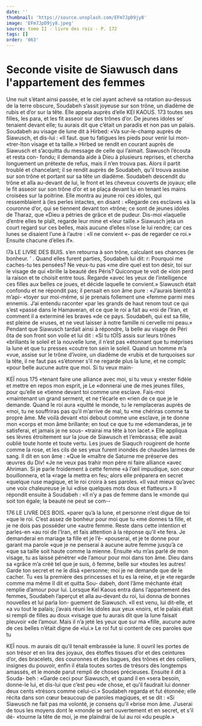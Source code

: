 ```yaml
---
date: ''
thumbnail: 'https://source.unsplash.com/EFm7JpD9jy8'
image: 'EFm7JpD9jy8.jpeg'
source: tome II - livre des rois - P. 172
tags: []
order: '063'
---
```


# Seconde visite de Siawusch dans l'appartement des femmes

Une nuit s’étant ainsi passée, et le ciel ayant
achevé sa rotation au-dessus de la terre obscure, Soudabeh s’assit joyeuse sur son trône, un diadème
de rubis et d’or sur la tête. Elle appela auprès d’elle
KEI KAOUS. 173 toutes ses filles, les para, et les fit asseoir sur des
trônes d’or. De jeunes idoles se’ tenaient devant elle;
tu aurais dit que c’était un paradis et non pas un palais. Soudabeh au visage de lune dit à Hirbed: «Va sur-le-champ auprès de Siawusch, et dis-lui :
«Il faut. que tu fatigues les pieds pour venir lui mon- «trer-Iton visage et ta taille.» Hirbed se rendit en courant auprès de Siawusch et s’acquitta du message
de celle qui l’aimait. Siawusch l’écouta et resta con-
fondu; il demanda aide à Dieu à plusieurs reprises, et chercha longuement un prétexte de refus, mais il n’en trouva pas. Alors il partit troublé et chancelant;
il se rendit auprès de Soudabeh, qu’il trouva assise sur son trône et portant sur sa tête un diadème.
Soudabeh descendit du trône et alla au-devant
de lui, le front et les cheveux couverts de joyaux; elle le fit asseoir sur son trône d’or et se plaça devant
lui en tenant les mains croisées sur la poitrine. Elle montra au jeune roi ces idoles, qui ressemblaient à (les perles intactes, en disant : «Regarde ces esclaves «à la couronne d’or, qui se tiennent devant ton «trône; ce sont de jeunes idoles de Tharaz, que «Dieu a pétries de grâce et de pudeur. Dis-moi «laquelle d’entre elles te plaît, regarde leur mine et
«leur taille.» Siawusch jeta un court regard sur ces belles, mais aucune d’elles n’ose le lui rendre; car
ces lunes se disaient l’une à l’autre : «Il ne convient
«- pas de regarder ce roi.» Ensuite chacune d’elles
if».

l7à LE LIVRE DES BUIS.
s’en retourna à son trône, calculant ses chances (le
bonheur. ’ .
Quand elles furent parties, Soudabeh lui dit:
r: Pourquoi me caches-tu tes pensées? Ne veux-tu pas «me dire quel est ton désir, toi sur le visage de qui «brille la beauté des Péris? Quiconque te voit de «loin perd la raison et te choisit entre tous. Regarde «avec les yeux de l’intelligence ces filles aux belles
ce joues, et décide laquelle te convient.»
Siawusch était confondu et ne répondit pas; il pensait en son âme pure : «J’aurais bientôt à m’api-
«toyer sur moi-même, si je prenais follement une «femme parmi mes ennemis. J’ai entendu raconter «par les grands de haut renom tout ce qui s’est «passé dans le Hamaveran, et ce que le roi a fait au «roi de l’lran, et comment il a exterminé les braves
«de ce pays. Soudabeh, qui est sa fille, est pleine de «ruses, et ne veut laisser à notre famille ni cervelle rni peau.» Pendant que Siawusch tardait ainsi à répondre, la belle au visage de Péri ôta de son front
son voile et lui dit : «Si tu tOÎS assis sur leurs trônes «brillants le soleil et la nouvelle lune, il n’est pas «étonnant que tu méprises la lune et que tu presses «coutre ton sein le soleil. Quand un homme m’a «vue, assise sur le trône d’ivoire, un diadème de «rubis et de turquoises sur la tête, il ne faut pas «s’étonner s’il ne regarde plus la lune, et ne complc
«pour belle aucune autre que moi. Si tu veux main-

KEÏ nous 175 «tenant faire une alliance avec moi, si tu veux y
«rester fidèle et mettre en repos mon esprit, je Le «donnerai une de mes jeunes filles, pour qu’elle se «tienne devant toi comme une esclave. Fais-moi «maintenant un grand serment, et ne t’écarle en
«rien de ce que je le demande. Quand le roi aura «quitté le monde, tu le remplaceras auprès de «moi, tu ne souffriras pas qu’il m’arrive de mal, tu
«me chériras comme ta propre âme. Me voilà devant
«toi debout comme une esclave, je te donne mon «corps et mon âme brillante; en tout ce que tu me «demanderas, je te satisferai, et jamais je ne sous- «trairai ma tête à ton lacet.» Elle appliqua ses lèvres étroitement sur la joue de Siawusch et l’embrassa;
elle avait oublié toute honte et toute vertu.
Les joues de Siaquch rougirent de honte comme la rose, et les cils de ses yeux furent inondés de chaudes larmes de sang. Il dit en son âme : «Que le «maître de Saturne me préserve des œuvres du Div!
«Je ne veux pas trahir mon père ni faire alliance «avec Ahriman. Si je parle froidement à cette femme «à l’œil impudique, son cœur bouillonnera, et la «rage la mettra en feu; alors elle préparera en secret «quelque ruse magique, et le roi croira à ses paroles. «Il vaut mieux qu’avec une voix chaleureuse je lui «dise quelques mots doux et flatteurs.» Il répondit ensuite à Soudabeh : «Il n’y a pas de femme dans le
«monde qui soit ton égale; la beauté ne peut se com--

176 LE LIVRE DES BOIS. «parer qu’à la lune, et personne n’est digue de toi
«que le roi. C’est assez de bonheur pour moi que tu
«me donnes ta fille, et je ne dois pas posséder une
«autre femme. Reste dans cette intention et parles-en
«au roi de l’Iran, et fais attention à la réponse qu’il
«te fera. Je demanderai en mariage ta fille et je l’é-
«pouserai, et je te donne pour garant ma parole «que je ne penserai à aucune autre femme jusqu’à ce
«que sa taille soit haute comme la mienne. Ensuite «tu m’as parlé de mon visage, tu as laissé pénétrer
«de l’amour pour moi dans ton âme. Dieu dans sa «grâce m’a créé tel que je suis, ô femme, belle sur
«toutes les autres! Garde ton secret et ne le disà «personne; moi je ne demande que de le cacher. Tu «es la première des princesses et tu es la reine, et je «te regarde comme ma même Il dit et quitta Sou- dabeh, dont l’âme méchante était remplie d’amour
pour lui.
Lorsque Keî Kaous entra dans l’appartement des
femmes, Soudabeh l’aperçut et alla au-devant du
roi, lui donna de bonnes nouvelles et lui parla lon- guement de Siawusch. «Il est venu, lui dit-elle, et «a vu tout le palais; j’avais réuni les idoles aux yeux
«noirs, et le palais était si rempli de filles au doux «visage que tu aurais dit que la lune faisait pleuvoir «de l’amour. Mais il n’a jeté les yeux que sur ma
«fille, aucune autre de ces belles n’était digne de
«lui.» Le roi fut si content de ces paroles que tu

KEÏ nous. m aurais dit qu’il tenait embrassée la lune. Il ouvril les
portes de son trésor et en lira des joyaux, des étoffes tissues d’or et des ceintures d’or, des bracelets, des couronnes et des bagues, des trônes et des colliers, insignes du pouvoir, enfin il étala toutes sortes de trésors dès longtemps amassés, et le monde parut rempli de choses précieuses. Ensuite il dit à Souda- beh : «Garde ceci pour Siawusch, et quand il en
«sera besoin, donne-le lui, et dis-lui que c’est peu «de chose, et qu’il faudrait lui donner deux cents «trésors comme celui-ci.»
Soudabeh regarda et fut étonnée; elle récita dans
son cœur beaucoup de paroles magiques, et se dit : «Si Siawusch ne fait pas ma volonté, je consens qu’il
«brise mon âme. J’userai de tous les moyens dont le «monde se sert ouvertement et en secret, et s’il dé- «tourne la tête de moi, je me plaindrai de lui au roi «du peuple.»
